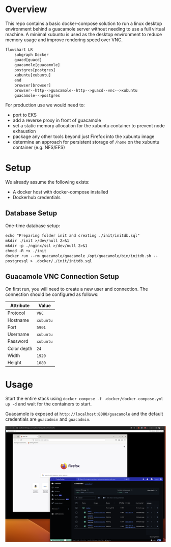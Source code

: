 # Overview
This repo contains a basic docker-compose solution to run a linux desktop environment behind a guacamole server without 
needing to use a full virtual machine. A minimal xubuntu is used as the desktop environment to reduce memory usage and 
improve rendering speed over VNC.

```mermaid
flowchart LR
    subgraph Docker
    guacd[guacd]
    guacamole[guacamole]
    postgres[postgres]
    xubuntu[xubuntu]
    end
    browser[browser]
    browser--http-->guacamole--http-->guacd--vnc-->xubuntu
    guacamole-->postgres
```

For production use we would need to:
- port to EKS
- add a reverse proxy in front of guacamole
- set a static memory allocation for the xubuntu container to prevent node exhaustion
- package any other tools beyond just Firefox into the xubuntu image
- determine an approach for persistent storage of `/home` on the xubuntu container (e.g. NFS/EFS)

# Setup
We already assume the following exists:
- A docker host with docker-compose installed
- Dockerhub credentials

## Database Setup
One-time database setup:
```shell
echo "Preparing folder init and creating ./init/initdb.sql"
mkdir ./init >/dev/null 2>&1
mkdir -p ./nginx/ssl >/dev/null 2>&1
chmod -R +x ./init
docker run --rm guacamole/guacamole /opt/guacamole/bin/initdb.sh --postgresql > .docker/./init/initdb.sql
```

## Guacamole VNC Connection Setup
On first run, you will need to create a new user and connection. The connection should be configured as follows:

| Attribute   | Value     |
|-------------|-----------|
| Protocol    | `VNC`     |
| Hostname    | `xubuntu` |
| Port        | `5901`    |
| Username    | `xubuntu` |
| Password    | `xubuntu` |
| Color depth | `24`      |
| Width       | `1920`    |
| Height      | `1080`    |

# Usage

Start the entire stack using `docker compose -f .docker/docker-compose.yml up -d` and wait for the containers to start.

Guacamole is exposed at `http://localhost:8080/guacamole` and the default credentials are `guacadmin` and `guacadmin`.

![](docs/running.png)
